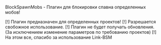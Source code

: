 BlockSpawnMobs - Плагин для блокировки спавна определенных мобов!

[!] Плагин предназначен для определенных проектов! 
[!] Разрешается свобожное использование.
[!] Плагин не будет получать обновления. (За исключением изменение параметров по требованию проектов)
[!] На этом все, спасибо за использование Link-BSM
